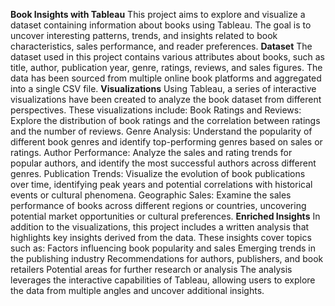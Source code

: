 **Book Insights with Tableau**
This project aims to explore and visualize a dataset containing information about books using Tableau. The goal is to uncover interesting patterns, trends, and insights related to book characteristics, sales performance, and reader preferences.
**Dataset**
The dataset used in this project contains various attributes about books, such as title, author, publication year, genre, ratings, reviews, and sales figures. The data has been sourced from multiple online book platforms and aggregated into a single CSV file.
**Visualizations**
Using Tableau, a series of interactive visualizations have been created to analyze the book dataset from different perspectives. These visualizations include:
Book Ratings and Reviews: Explore the distribution of book ratings and the correlation between ratings and the number of reviews.
Genre Analysis: Understand the popularity of different book genres and identify top-performing genres based on sales or ratings.
Author Performance: Analyze the sales and rating trends for popular authors, and identify the most successful authors across different genres.
Publication Trends: Visualize the evolution of book publications over time, identifying peak years and potential correlations with historical events or cultural phenomena.
Geographic Sales: Examine the sales performance of books across different regions or countries, uncovering potential market opportunities or cultural preferences.
**Enriched Insights**
In addition to the visualizations, this project includes a written analysis that highlights key insights derived from the data. These insights cover topics such as:
Factors influencing book popularity and sales
Emerging trends in the publishing industry
Recommendations for authors, publishers, and book retailers
Potential areas for further research or analysis
The analysis leverages the interactive capabilities of Tableau, allowing users to explore the data from multiple angles and uncover additional insights.
